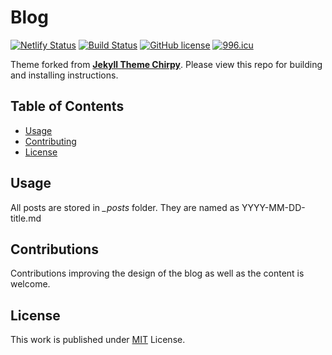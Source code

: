 # Blog

[![Netlify Status](https://api.netlify.com/api/v1/badges/d94f1b32-fbe3-4b54-824a-e5f8df0d1800/deploy-status)](https://app.netlify.com/sites/soubhikrakshit/deploys)
[![Build Status](https://github.com/cotes2020/jekyll-theme-chirpy/workflows/build/badge.svg?event=push)](https://github.com/cotes2020/jekyll-theme-chirpy/actions?query=event%3Apush)
[![GitHub license](https://img.shields.io/github/license/cotes2020/jekyll-theme-chirpy.svg)](https://github.com/cotes2020/jekyll-theme-chirpy/blob/master/LICENSE)
[![996.icu](https://img.shields.io/badge/link-996.icu-%23FF4D5B.svg)](https://996.icu)

Theme forked from [**Jekyll Theme Chirpy**](https://github.com/cotes2020/jekyll-theme-chirpy). Please view this repo for building and installing instructions.

## Table of Contents

* [Usage](#usage)
* [Contributing](#contributing)
* [License](#license)

## Usage

All posts are stored in _\_posts_ folder. They are named as YYYY-MM-DD-title.md

## Contributions

Contributions improving the design of the blog as well as the content is welcome.

## License

This work is published under [MIT](https://github.com/cotes2020/jekyll-theme-chirpy/blob/master/LICENSE) License.
